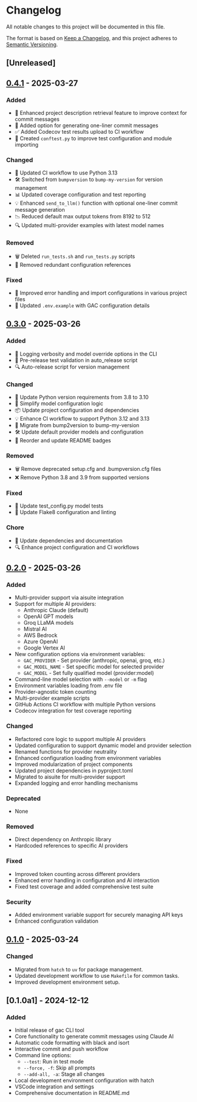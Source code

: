 <!-- markdownlint-disable MD024-->

# Changelog

All notable changes to this project will be documented in this file.

The format is based on [Keep a Changelog](https://keepachangelog.com/en/1.0.0/),
and this project adheres to [Semantic Versioning](https://semver.org/spec/v2.0.0.html).

## [Unreleased]

## [0.4.1] - 2025-03-27

### Added

- 🌟 Enhanced project description retrieval feature to improve context for commit messages
- 📝 Added option for generating one-liner commit messages
- ✅ Added Codecov test results upload to CI workflow
- 📝 Created `conftest.py` to improve test configuration and module importing

### Changed

- 🔧 Updated CI workflow to use Python 3.13
- 🛠️ Switched from `bumpversion` to `bump-my-version` for version management
- 📊 Updated coverage configuration and test reporting
- 💡 Enhanced `send_to_llm()` function with optional one-liner commit message generation
- 📉 Reduced default max output tokens from 8192 to 512
- 🔍 Updated multi-provider examples with latest model names

### Removed

- 🗑️ Deleted `run_tests.sh` and `run_tests.py` scripts
- 🧹 Removed redundant configuration references

### Fixed

- 🐛 Improved error handling and import configurations in various project files
- 📝 Updated `.env.example` with GAC configuration details

## [0.3.0] - 2025-03-26

### Added

- 🚀 Logging verbosity and model override options in the CLI
- 🔧 Pre-release test validation in auto_release script
- 🔍 Auto-release script for version management

### Changed

- 🔄 Update Python version requirements from 3.8 to 3.10
- 🚧 Simplify model configuration logic
- 📦 Update project configuration and dependencies
- 💡 Enhance CI workflow to support Python 3.12 and 3.13
- 🔧 Migrate from bump2version to bump-my-version
- 🛠️ Update default provider models and configuration
- 📝 Reorder and update README badges

### Removed

- 🗑️ Remove deprecated setup.cfg and .bumpversion.cfg files
- ❌ Remove Python 3.8 and 3.9 from supported versions

### Fixed

- 🐛 Update test_config.py model tests
- 🔧 Update Flake8 configuration and linting

### Chore

- 📝 Update dependencies and documentation
- 🔍 Enhance project configuration and CI workflows

## [0.2.0] - 2025-03-26

### Added

- Multi-provider support via aisuite integration
- Support for multiple AI providers:
  - Anthropic Claude (default)
  - OpenAI GPT models
  - Groq LLaMA models
  - Mistral AI
  - AWS Bedrock
  - Azure OpenAI
  - Google Vertex AI
- New configuration options via environment variables:
  - `GAC_PROVIDER` - Set provider (anthropic, openai, groq, etc.)
  - `GAC_MODEL_NAME` - Set specific model for selected provider
  - `GAC_MODEL` - Set fully qualified model (provider:model)
- Command-line model selection with `--model` or `-m` flag
- Environment variables loading from .env file
- Provider-agnostic token counting
- Multi-provider example scripts
- GitHub Actions CI workflow with multiple Python versions
- Codecov integration for test coverage reporting

### Changed

- Refactored core logic to support multiple AI providers
- Updated configuration to support dynamic model and provider selection
- Renamed functions for provider neutrality
- Enhanced configuration loading from environment variables
- Improved modularization of project components
- Updated project dependencies in pyproject.toml
- Migrated to aisuite for multi-provider support
- Expanded logging and error handling mechanisms

### Deprecated

- None

### Removed

- Direct dependency on Anthropic library
- Hardcoded references to specific AI providers

### Fixed

- Improved token counting across different providers
- Enhanced error handling in configuration and AI interaction
- Fixed test coverage and added comprehensive test suite

### Security

- Added environment variable support for securely managing API keys
- Enhanced configuration validation

## [0.1.0] - 2025-03-24

### Changed

- Migrated from `hatch` to `uv` for package management.
- Updated development workflow to use `Makefile` for common tasks.
- Improved development environment setup.

## [0.1.0a1] - 2024-12-12

### Added

- Initial release of gac CLI tool
- Core functionality to generate commit messages using Claude AI
- Automatic code formatting with black and isort
- Interactive commit and push workflow
- Command line options:
  - `--test`: Run in test mode
  - `--force, -f`: Skip all prompts
  - `--add-all, -a`: Stage all changes
- Local development environment configuration with hatch
- VSCode integration and settings
- Comprehensive documentation in README.md

[0.4.1]: https://github.com/cellwebb/gac/releases/tag/v0.4.1
[0.3.0]: https://github.com/cellwebb/gac/releases/tag/v0.3.0
[0.2.0]: https://github.com/cellwebb/gac/releases/tag/v0.2.0
[0.1.0]: https://github.com/cellwebb/gac/releases/tag/v0.1.0
